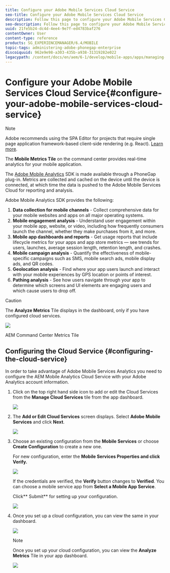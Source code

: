 ```yaml
---
title: Configure your Adobe Mobile Services Cloud Service
seo-title: Configure your Adobe Mobile Services Cloud Service
description: Follow this page to configure your Adobe Mobile Services Cloud Service.
seo-description: Follow this page to configure your Adobe Mobile Services Cloud Service.
uuid: 21fe5b24-dc4d-4ee4-9e7f-ed4783baf276
contentOwner: User
content-type: reference
products: SG_EXPERIENCEMANAGER/6.4/MOBILE
topic-tags: administering-adobe-phonegap-enterprise
discoiquuid: 962e9e98-a303-435b-a938-31319282e022
legacypath: /content/docs/en/aem/6-1/develop/mobile-apps/apps/managing-aem-mobile-apps/configure-your-adobe-phonegap-build-cloud-service1
---
```


# Configure your Adobe Mobile Services Cloud Service{#configure-your-adobe-mobile-services-cloud-service}

>[!NOTE]
>
>Adobe recommends using the SPA Editor for projects that require single page application framework-based client-side rendering (e.g. React). [Learn more](/help/sites/developing/using/spa-overview.md).

The **Mobile Metrics Tile** on the command center provides real-time analytics for your mobile application.

The [Adobe Mobile Analytics](https://www.adobe.com/ca/solutions/digital-analytics/mobile-web-apps-analytics.html) SDK is made available through a PhoneGap plug-in. Metrics are collected and cached on the device until the device is connected, at which time the data is pushed to the Adobe Mobile Services Cloud for reporting and analysis.

Adobe Mobile Analytics SDK provides the following:

1. **Data collection for mobile channels** - Collect comprehensive data for your mobile websites and apps on all major operating systems.
1. **Mobile engagement analysis** - Understand user engagement within your mobile app, website, or video, including how frequently consumers launch the channel, whether they make purchases from it, and more.
1. **Mobile app dashboards and reports** - Get usage reports that include lifecycle metrics for your apps and app store metrics — see trends for users, launches, average session length, retention length, and crashes.
1. **Mobile campaign analysis** - Quantify the effectiveness of mobile-specific campaigns such as SMS, mobile search ads, mobile display ads, and QR codes.
1. **Geolocation analysis** - Find where your app users launch and interact with your mobile experiences by GPS location or points of interest.
1. **Pathing analysis** - See how users navigate through your app to determine which screens and UI elements are engaging users and which cause users to drop off.

>[!CAUTION]
>
>The **Analyze Metrics** Tile displays in the dashboard, only if you have configured cloud services.

![](assets/chlimage_1-22.png)

AEM Command Center Metrics Tile

## Configuring the Cloud Service {#configuring-the-cloud-service}

In order to take advantage of Adobe Mobile Services Analytics you need to configure the AEM Mobile Analytics Cloud Service with your Adobe Analytics account information.

1. Click on the top right hand side icon to add or edit the Cloud Services from the **Manage Cloud Services** tile from the app dashboard.

   ![](assets/chlimage_1-23.png)

1. The **Add or Edit Cloud Services** screen displays. Select **Adobe Mobile Services** and click **Next**.

   ![](assets/chlimage_1-24.png)

1. Choose an existing configuration from the **Mobile Services** or choose **Create Configuration** to create a new one.

   For new configuration, enter the **Mobile Services Properties **and click** Verify.**

   ![](assets/chlimage_1-25.png)

   If the credentials are verified, the **Verify** button changes to **Verified**. You can choose a mobile service app from **Select a Mobile App Service**.

   Click** Submit** for setting up your configuration.

   ![](assets/chlimage_1-26.png)

1. Once you set up a cloud configuration, you can view the same in your dashboard.

   ![](assets/chlimage_1-27.png)

   >[!NOTE]
   >
   >Once you set up your cloud configuration, you can view the **Analyze Metrics** Tile in your app dashboard.

   ![](assets/chlimage_1-28.png)

